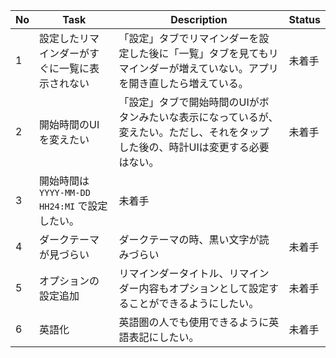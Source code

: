 | No | Task | Description | Status |
|----|------|-------------|--------|
| 1  | 設定したリマインダーがすぐに一覧に表示されない | 「設定」タブでリマインダーを設定した後に「一覧」タブを見てもリマインダーが増えていない。アプリを開き直したら増えている。 | 未着手 |
| 2  | 開始時間のUIを変えたい | 「設定」タブで開始時間のUIがボタンみたいな表示になっているが、変えたい。ただし、それをタップした後の、時計UIは変更する必要はない。 | 未着手 |
| 3  | 開始時間は `YYYY-MM-DD HH24:MI` で設定したい。 | 未着手 | |
| 4  | ダークテーマが見づらい | ダークテーマの時、黒い文字が読みづらい | 未着手 |
| 5  | オプションの設定追加 | リマインダータイトル、リマインダー内容もオプションとして設定することができるようにしたい。 | 未着手 |
| 6  | 英語化 | 英語圏の人でも使用できるように英語表記にしたい。 | 未着手 |
